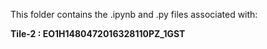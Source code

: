 This folder contains the .ipynb and .py files associated with:

**Tile-2 : EO1H1480472016328110PZ_1GST**
